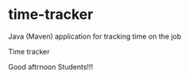 # time-tracker
Java (Maven) application for tracking time on the job

Time tracker

Good aftrnoon Students!!!
